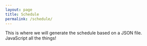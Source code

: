 ```yaml
---
layout: page
title: Schedule
permalink: /schedule/
---
```


This is where we will generate the schedule based on a JSON file. JavaScript all the things!
